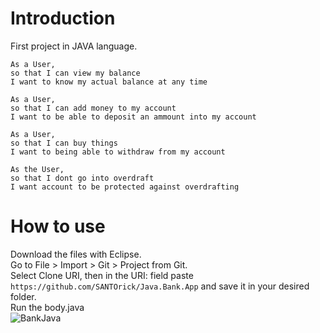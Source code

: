 Introduction
==========
First project in JAVA language.

```
As a User,
so that I can view my balance
I want to know my actual balance at any time
```
```
As a User,
so that I can add money to my account
I want to be able to deposit an ammount into my account
```
```
As a User,
so that I can buy things
I want to being able to withdraw from my account
```
```
As the User,
so that I dont go into overdraft
I want account to be protected against overdrafting
```


How to use
===========
Download the files with Eclipse.  
Go to File > Import > Git > Project from Git.  
Select Clone URI, then in the URI: field paste ```https://github.com/SANTOrick/Java.Bank.App``` and save it in your desired folder.  
Run the body.java  
<img src="https://image.ibb.co/kgD7CA/BankJava.jpg" alt="BankJava" border="0">
